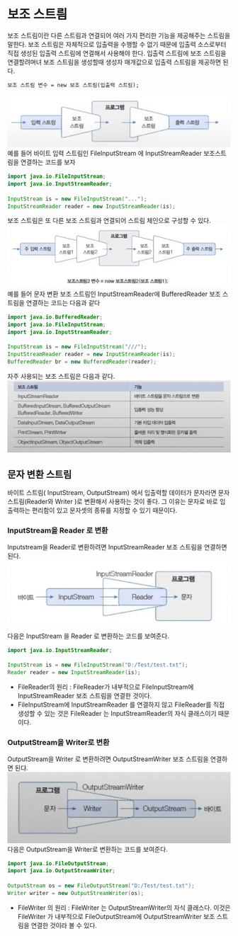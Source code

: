 # 보조 스트릠
보조 스트림이란 다른 스트림과 연결되어 여러 가지 편리한 기능을 제공해주는 스트림을 말한다.
보조 스트림은 자체적으로 입출력을 수행할 수 없기 때문에 입출력 소스로부터 직접 생성된 입출력 스트림에 연결해서 사용해야 한다.
입출력 스트림에 보조 스트림을 연결할려며녀 보조 스트림을 생성할때 생성자 매개값으로 입출력 스트림을 제공하면 된다.

```markdown
보조 스트림 변수 = new 보조 스트림(입출력 스트림);
```
![img.png](resource/img.png)
예를 들어 바이트 입력 스트림인 FileInputStream 에 InputStreamReader 보조스트림을 연결하는 코드를 보자

```java
import java.io.FileInputStream;
import java.io.InputStreamReader;

InputStream is = new FileInputStream("...");
InputStreamReader reader = new InputStreamReader(is);
```
보조 스트림은 또 다른 보조 스트림과 연결되어 스트림 체인으로 구성할 수 있다.
![img_1.png](resource/img_1.png)
예를 들어 문자 변환 보조 스트림인 InputStreamReader에 BufferedReader 보조 스트림을 연결하는 코드는 다음과 같다

```java
import java.io.BufferedReader;
import java.io.FileInputStream;
import java.io.InputStreamReader;

InputStream is = new FileInputStream("///");
InputStreamReader reader = new InputStreamReader(is);
BufferedReader br = new BufferedReader(reader);
```
자주 사용되는 보조 스트림은 다음과 같다.
![img_2.png](resource/img_2.png)


## 문자 변환 스트림
바이트 스트림( InputStream, OutputStream) 에서 입출력할 데이터가 문자라면 문자 스트림(Reader와 Writer )로 변환해서 사용하는 것이 좋다.
그 이유는 문자로 바로 입출력하는 편리함이 있고 문자셋의 종류를 지정할 수 있기 때문이다.

### InputStream을 Reader 로 변환
Inputstream을 Reader로 변환하려면 InputStreamReader  보조 스트림을 연결하면 된다.
![img_3.png](resource/img_3.png)

다음은 InputStream 을 Reader 로 변환하는 코드를 보여준다.

```java
import java.io.InputStreamReader;

InputStream is = new FileInputStream("D:/Test/test.txt");
Reader reader = new InputStreamReader(is);
```
*  FileReader의 원리 : FileReader가 내부적으로 FileInputStream에 InputStreamReader 보조 스트림을 연결한 것이다.
* FileInputStream에 InputStreamReader 를 연결하지 않고 FileReader를 직접 생성할 수 있는 것은 FileReader 는 InputStreamReader의 자식 클래스이기 때문이다.

### OutputStream을 Writer로 변환
OutputStream을 Writer 로 변환하려면 OutputStreamWriter 보조 스트림을 연결하면 된댜.
![img_4.png](resource/img_4.png)
다음은 OutputStream을 Writer로 변환하는 코드를 보여준다.

```java
import java.io.FileOutputStream;
import java.io.OutputStreamWriter;

OutputStream os = new FileOutputStream("D:/Test/test.txt");
Writer writer = new OutputStreamWriter(os);
```
 * FileWriter 의 원리 : FileWriter 는 OutputStreamWriter의 자식 클래스다. 이것은 FileWriter 가 내부적으로 FileOutputStream에 OutputStreamWriter 보조 스트림을 연결한 것이라 볼 수 있다.

